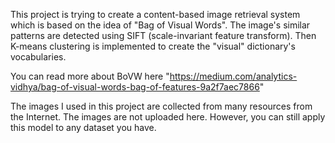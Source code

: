 This project is trying to create a content-based image retrieval system which is based on the idea of "Bag of Visual Words". The image's similar patterns are detected using SIFT (scale-invariant feature transform). Then K-means clustering is implemented to create the "visual" dictionary's vocabularies.

You can read more about BoVW here "https://medium.com/analytics-vidhya/bag-of-visual-words-bag-of-features-9a2f7aec7866"

The images I used in this project are collected from many resources from the Internet. The images are not uploaded here. However, you can still apply this model to any dataset you have.
